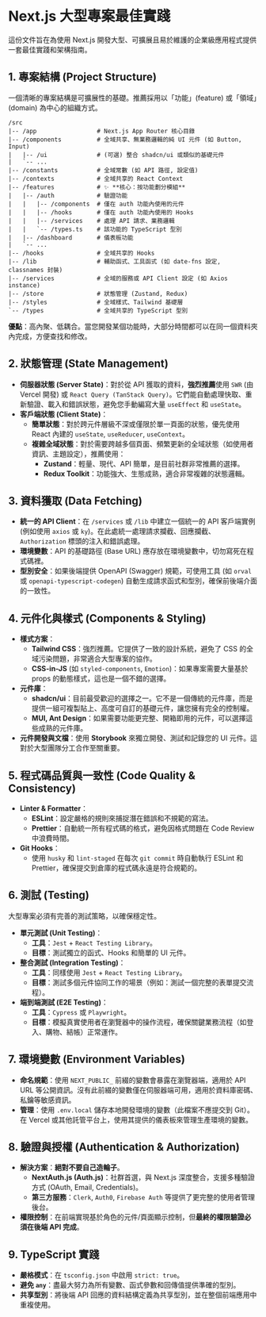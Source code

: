 # Next.js 大型專案最佳實踐

這份文件旨在為使用 Next.js 開發大型、可擴展且易於維護的企業級應用程式提供一套最佳實踐和架構指南。

## 1. 專案結構 (Project Structure)

一個清晰的專案結構是可擴展性的基礎。推薦採用以「功能」(feature) 或「領域」(domain) 為中心的組織方式。

```
/src
|-- /app                 # Next.js App Router 核心目錄
|-- /components          # 全域共享、無業務邏輯的純 UI 元件 (如 Button, Input)
|   |-- /ui              # (可選) 整合 shadcn/ui 或類似的基礎元件
|   `-- ...
|-- /constants           # 全域常數 (如 API 路徑, 設定值)
|-- /contexts            # 全域共享的 React Context
|-- /features            # ✨ **核心：按功能劃分模組**
|   |-- /auth            # 驗證功能
|   |   |-- /components  # 僅在 auth 功能內使用的元件
|   |   |-- /hooks       # 僅在 auth 功能內使用的 Hooks
|   |   |-- /services    # 處理 API 請求、業務邏輯
|   |   `-- /types.ts    # 該功能的 TypeScript 型別
|   |-- /dashboard       # 儀表板功能
|   `-- ...
|-- /hooks               # 全域共享的 Hooks
|-- /lib                 # 輔助函式、工具函式 (如 date-fns 設定, classnames 封裝)
|-- /services            # 全域的服務或 API Client 設定 (如 Axios instance)
|-- /store               # 狀態管理 (Zustand, Redux)
|-- /styles              # 全域樣式、Tailwind 基礎層
`-- /types               # 全域共享的 TypeScript 型別
```

**優點**：高內聚、低耦合。當您開發某個功能時，大部分時間都可以在同一個資料夾內完成，方便查找和修改。

## 2. 狀態管理 (State Management)

- **伺服器狀態 (Server State)**：對於從 API 獲取的資料，**強烈推薦**使用 `SWR` (由 Vercel 開發) 或 `React Query (TanStack Query)`。它們能自動處理快取、重新驗證、載入和錯誤狀態，避免您手動編寫大量 `useEffect` 和 `useState`。
- **客戶端狀態 (Client State)**：
    - **簡單狀態**：對於跨元件層級不深或僅限於單一頁面的狀態，優先使用 React 內建的 `useState`, `useReducer`, `useContext`。
    - **複雜全域狀態**：對於需要跨越多個頁面、頻繁更新的全域狀態（如使用者資訊、主題設定），推薦使用：
        - **Zustand**：輕量、現代、API 簡單，是目前社群非常推薦的選擇。
        - **Redux Toolkit**：功能強大、生態成熟，適合非常複雜的狀態邏輯。

## 3. 資料獲取 (Data Fetching)

- **統一的 API Client**：在 `/services` 或 `/lib` 中建立一個統一的 API 客戶端實例 (例如使用 `axios` 或 `ky`)。在此處統一處理請求攔截、回應攔截、`Authorization` 標頭的注入和錯誤處理。
- **環境變數**：API 的基礎路徑 (Base URL) 應存放在環境變數中，切勿寫死在程式碼裡。
- **型別安全**：如果後端提供 OpenAPI (Swagger) 規範，可使用工具 (如 `orval` 或 `openapi-typescript-codegen`) 自動生成請求函式和型別，確保前後端介面的一致性。

## 4. 元件化與樣式 (Components & Styling)

- **樣式方案**：
    - **Tailwind CSS**：強烈推薦。它提供了一致的設計系統，避免了 CSS 的全域污染問題，非常適合大型專案的協作。
    - **CSS-in-JS** (如 `styled-components`, `Emotion`)：如果專案需要大量基於 props 的動態樣式，這也是一個不錯的選擇。
- **元件庫**：
    - **shadcn/ui**：目前最受歡迎的選擇之一。它不是一個傳統的元件庫，而是提供一組可複製貼上、高度可自訂的基礎元件，讓您擁有完全的控制權。
    - **MUI, Ant Design**：如果需要功能更完整、開箱即用的元件，可以選擇這些成熟的元件庫。
- **元件開發與文檔**：使用 **Storybook** 來獨立開發、測試和記錄您的 UI 元件。這對於大型團隊分工合作至關重要。

## 5. 程式碼品質與一致性 (Code Quality & Consistency)

- **Linter & Formatter**：
    - **ESLint**：設定嚴格的規則來捕捉潛在錯誤和不規範的寫法。
    - **Prettier**：自動統一所有程式碼的格式，避免因格式問題在 Code Review 中浪費時間。
- **Git Hooks**：
    - 使用 `husky` 和 `lint-staged` 在每次 `git commit` 時自動執行 ESLint 和 Prettier，確保提交到倉庫的程式碼永遠是符合規範的。

## 6. 測試 (Testing)

大型專案必須有完善的測試策略，以確保穩定性。
- **單元測試 (Unit Testing)**：
    - **工具**：`Jest` + `React Testing Library`。
    - **目標**：測試獨立的函式、Hooks 和簡單的 UI 元件。
- **整合測試 (Integration Testing)**：
    - **工具**：同樣使用 `Jest` + `React Testing Library`。
    - **目標**：測試多個元件協同工作的場景（例如：測試一個完整的表單提交流程）。
- **端到端測試 (E2E Testing)**：
    - **工具**：`Cypress` 或 `Playwright`。
    - **目標**：模擬真實使用者在瀏覽器中的操作流程，確保關鍵業務流程（如登入、購物、結帳）正常運作。

## 7. 環境變數 (Environment Variables)

- **命名規範**：使用 `NEXT_PUBLIC_` 前綴的變數會暴露在瀏覽器端，適用於 API URL 等公開資訊。沒有此前綴的變數僅在伺服器端可用，適用於資料庫密碼、私鑰等敏感資訊。
- **管理**：使用 `.env.local` 儲存本地開發環境的變數（此檔案不應提交到 Git）。在 Vercel 或其他託管平台上，使用其提供的儀表板來管理生產環境的變數。

## 8. 驗證與授權 (Authentication & Authorization)

- **解決方案**：**絕對不要自己造輪子**。
    - **NextAuth.js (Auth.js)**：社群首選，與 Next.js 深度整合，支援多種驗證方式 (OAuth, Email, Credentials)。
    - **第三方服務**：`Clerk`, `Auth0`, `Firebase Auth` 等提供了更完整的使用者管理後台。
- **權限控制**：在前端實現基於角色的元件/頁面顯示控制，但**最終的權限驗證必須在後端 API 完成**。

## 9. TypeScript 實踐

- **嚴格模式**：在 `tsconfig.json` 中啟用 `strict: true`。
- **避免 `any`**：盡最大努力為所有變數、函式參數和回傳值提供準確的型別。
- **共享型別**：將後端 API 回應的資料結構定義為共享型別，並在整個前端應用中重複使用。
